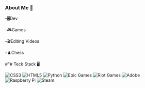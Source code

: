 ### About Me 💫

-🖥️Dev

-🎮Games

-🎬Editing Videos

-♟️Chess

#"# Teck Stack 🖥️

![CSS3](https://img.shields.io/badge/css3-%231572B6.svg?style=flat&logo=css3&logoColor=white) ![HTML5](https://img.shields.io/badge/html5-%23E34F26.svg?style=flat&logo=html5&logoColor=white) ![Python](https://img.shields.io/badge/python-3670A0?style=flat&logo=python&logoColor=ffdd54) ![Epic Games](https://img.shields.io/badge/epicgames-%23313131.svg?style=flat&logo=epicgames&logoColor=white) ![Riot Games](https://img.shields.io/badge/riotgames-D32936.svg?style=flat&logo=riotgames&logoColor=white)
![Adobe](https://img.shields.io/badge/adobe-%23FF0000.svg?style=flat&logo=adobe&logoColor=white) 
![Raspberry Pi](https://img.shields.io/badge/-Raspberry_Pi-C51A4A?style=flat&logo=Raspberry-Pi) ![Steam](https://img.shields.io/badge/steam-%23000000.svg?style=flat&logo=steam&logoColor=white)

